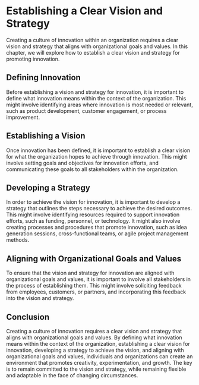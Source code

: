 # Establishing a Clear Vision and Strategy

Creating a culture of innovation within an organization requires a clear vision and strategy that aligns with organizational goals and values. In this chapter, we will explore how to establish a clear vision and strategy for promoting innovation.

Defining Innovation
-------------------

Before establishing a vision and strategy for innovation, it is important to define what innovation means within the context of the organization. This might involve identifying areas where innovation is most needed or relevant, such as product development, customer engagement, or process improvement.

Establishing a Vision
---------------------

Once innovation has been defined, it is important to establish a clear vision for what the organization hopes to achieve through innovation. This might involve setting goals and objectives for innovation efforts, and communicating these goals to all stakeholders within the organization.

Developing a Strategy
---------------------

In order to achieve the vision for innovation, it is important to develop a strategy that outlines the steps necessary to achieve the desired outcomes. This might involve identifying resources required to support innovation efforts, such as funding, personnel, or technology. It might also involve creating processes and procedures that promote innovation, such as idea generation sessions, cross-functional teams, or agile project management methods.

Aligning with Organizational Goals and Values
---------------------------------------------

To ensure that the vision and strategy for innovation are aligned with organizational goals and values, it is important to involve all stakeholders in the process of establishing them. This might involve soliciting feedback from employees, customers, or partners, and incorporating this feedback into the vision and strategy.

Conclusion
----------

Creating a culture of innovation requires a clear vision and strategy that aligns with organizational goals and values. By defining what innovation means within the context of the organization, establishing a clear vision for innovation, developing a strategy to achieve the vision, and aligning with organizational goals and values, individuals and organizations can create an environment that promotes creativity, experimentation, and growth. The key is to remain committed to the vision and strategy, while remaining flexible and adaptable in the face of changing circumstances.


